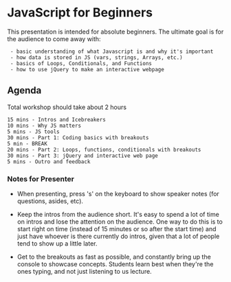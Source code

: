 # JavaScript for Beginners

This presentation is intended for absolute beginners. The ultimate goal is for the audience to come away with:

```
 - basic understanding of what Javascript is and why it's important
 - how data is stored in JS (vars, strings, Arrays, etc.)
 - basics of Loops, Conditionals, and Functions
 - how to use jQuery to make an interactive webpage
```

## Agenda

Total workshop should take about 2 hours

```
15 mins - Intros and Icebreakers
10 mins - Why JS matters
5 mins - JS tools
30 mins - Part 1: Coding basics with breakouts
5 min - BREAK
20 mins - Part 2: Loops, functions, conditionals with breakouts
30 mins - Part 3: jQuery and interactive web page
5 mins - Outro and feedback
```

### Notes for Presenter
- When presenting, press 's' on the keyboard to show speaker notes (for questions, asides, etc).

- Keep the intros from the audience short. It's easy to spend a lot of time on intros and lose the attention on the audience. One way to do this is to start right on time (instead of 15 minutes or so after the start time) and just have whoever is there currently do intros, given that a lot of people tend to show up a little later.

- Get to the breakouts as fast as possible, and constantly bring up the console to showcase concepts. Students learn best when they're the ones typing, and not just listening to us lecture.